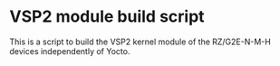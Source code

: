 # VSP2 module build script

This is a script to build the VSP2 kernel module of the RZ/G2E-N-M-H devices independently of Yocto.

